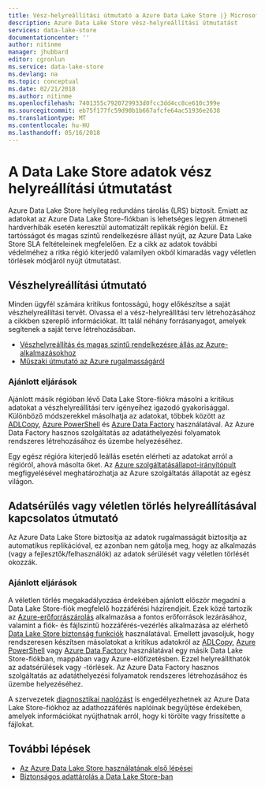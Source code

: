 ```yaml
---
title: Vész-helyreállítási útmutató a Azure Data Lake Store |} Microsoft Docs
description: Azure Data Lake Store vész-helyreállítási útmutatást
services: data-lake-store
documentationcenter: ''
author: nitinme
manager: jhubbard
editor: cgronlun
ms.service: data-lake-store
ms.devlang: na
ms.topic: conceptual
ms.date: 02/21/2018
ms.author: nitinme
ms.openlocfilehash: 7401355c7920729933d0fcc3dd4cc8ce610c399e
ms.sourcegitcommit: eb75f177fc59d90b1b667afcfe64ac51936e2638
ms.translationtype: MT
ms.contentlocale: hu-HU
ms.lasthandoff: 05/16/2018
---
```

# <a name="disaster-recovery-guidance-for-data-in-data-lake-store"></a>A Data Lake Store adatok vész helyreállítási útmutatást

Azure Data Lake Store helyileg redundáns tárolás (LRS) biztosít. Emiatt az adatokat az Azure Data Lake Store-fiókban is lehetséges legyen átmeneti hardverhibák esetén keresztül automatizált replikák régión belül. Ez tartósságot és magas szintű rendelkezésre állást nyújt, az Azure Data Lake Store SLA feltételeinek megfelelően. Ez a cikk az adatok további védelméhez a ritka régió kiterjedő valamilyen okból kimaradás vagy véletlen törlések módjáról nyújt útmutatást.

## <a name="disaster-recovery-guidance"></a>Vészhelyreállítási útmutató
Minden ügyfél számára kritikus fontosságú, hogy előkészítse a saját vészhelyreállítási tervét. Olvassa el a vész-helyreállítási terv létrehozásához a cikkben szereplő információkat. Itt talál néhány forrásanyagot, amelyek segítenek a saját terve létrehozásában.

* [Vészhelyreállítás és magas szintű rendelkezésre állás az Azure-alkalmazásokhoz](../resiliency/resiliency-disaster-recovery-high-availability-azure-applications.md)
* [Műszaki útmutató az Azure rugalmasságáról](../resiliency/resiliency-technical-guidance.md)

### <a name="best-practices"></a>Ajánlott eljárások
Ajánlott másik régióban lévő Data Lake Store-fiókra másolni a kritikus adatokat a vészhelyreállítási terv igényeihez igazodó gyakorisággal. Különböző módszerekkel másolhatja az adatokat, többek között az [ADLCopy](data-lake-store-copy-data-azure-storage-blob.md), [Azure PowerShell](data-lake-store-get-started-powershell.md) és [Azure Data Factory](../data-factory/connector-azure-data-lake-store.md) használatával. Az Azure Data Factory hasznos szolgáltatás az adatáthelyezési folyamatok rendszeres létrehozásához és üzembe helyezéséhez.

Egy egész régióra kiterjedő leállás esetén elérheti az adatokat arról a régióról, ahová másolta őket. Az [Azure szolgáltatásállapot-irányítópult](https://azure.microsoft.com/status/) megfigyelésével meghatározhatja az Azure szolgáltatás állapotát az egész világon.

## <a name="data-corruption-or-accidental-deletion-recovery-guidance"></a>Adatsérülés vagy véletlen törlés helyreállításával kapcsolatos útmutató
Az Azure Data Lake Store biztosítja az adatok rugalmasságát biztosítja az automatikus replikációval, ez azonban nem gátolja meg, hogy az alkalmazás (vagy a fejlesztők/felhasználók) az adatok sérülését vagy véletlen törlését okozzák.

### <a name="best-practices"></a>Ajánlott eljárások
A véletlen törlés megakadályozása érdekében ajánlott először megadni a Data Lake Store-fiók megfelelő hozzáférési házirendjeit.  Ezek közé tartozik az [Azure-erőforrászárolás](../azure-resource-manager/resource-group-lock-resources.md) alkalmazása a fontos erőforrások lezárásához, valamint a fiók- és fájlszintű hozzáférés-vezérlés alkalmazása az elérhető [Data Lake Store biztonság funkciók](data-lake-store-security-overview.md) használatával. Emellett javasoljuk, hogy rendszeresen készítsen másolatokat a kritikus adatokról az [ADLCopy](data-lake-store-copy-data-azure-storage-blob.md), [Azure PowerShell](data-lake-store-get-started-powershell.md) vagy [Azure Data Factory](../data-factory/connector-azure-data-lake-store.md) használatával egy másik Data Lake Store-fiókban, mappában vagy Azure-előfizetésben.  Ezzel helyreállíthatók az adatsérülések vagy -törlések. Az Azure Data Factory hasznos szolgáltatás az adatáthelyezési folyamatok rendszeres létrehozásához és üzembe helyezéséhez.

A szervezetek [diagnosztikai naplózást](data-lake-store-diagnostic-logs.md) is engedélyezhetnek az Azure Data Lake Store-fiókhoz az adathozzáférés naplóinak begyűjtése érdekében, amelyek információkat nyújthatnak arról, hogy ki törölte vagy frissítette a fájlokat.

## <a name="next-steps"></a>További lépések
* [Az Azure Data Lake Store használatának első lépései](data-lake-store-get-started-portal.md)
* [Biztonságos adattárolás a Data Lake Store-ban](data-lake-store-secure-data.md)

